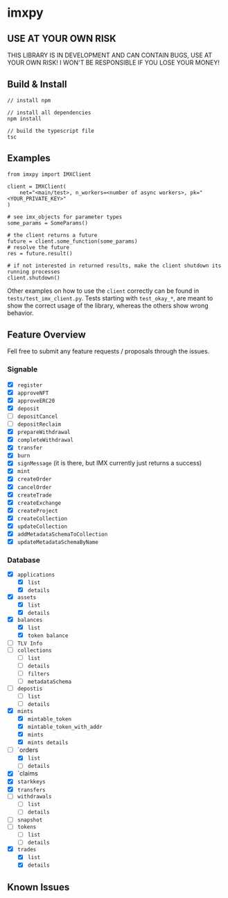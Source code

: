 # imxpy

## USE AT YOUR OWN RISK

THIS LIBRARY IS IN DEVELOPMENT AND CAN CONTAIN BUGS, USE AT YOUR OWN RISK! I WON'T BE RESPONSIBLE IF YOU LOSE YOUR MONEY!

## Build & Install

    // install npm

    // install all dependencies
    npm install

    // build the typescript file
    tsc

## Examples

    from imxpy import IMXClient

    client = IMXClient(
        net="<main/test>, n_workers=<number of async workers>, pk="<YOUR_PRIVATE_KEY>"
    )

    # see imx_objects for parameter types
    some_params = SomeParams()

    # the client returns a future
    future = client.some_function(some_params)
    # resolve the future
    res = future.result()

    # if not interested in returned results, make the client shutdown its running processes
    client.shutdown()

Other examples on how to use the `client` correctly can be found in `tests/test_imx_client.py`. Tests starting with `test_okay_*`, are meant to show the correct usage of the library, whereas the others show wrong behavior.

## Feature Overview

Fell free to submit any feature requests / proposals through the issues.

### Signable

- [x] `register`
- [x] `approveNFT`
- [x] `approveERC20`
- [x] `deposit`
- [ ] `depositCancel`
- [ ] `depositReclaim`
- [x] `prepareWithdrawal`
- [x] `completeWithdrawal`
- [x] `transfer`
- [x] `burn`
- [x] `signMessage` (it is there, but IMX currently just returns a success)
- [x] `mint`
- [x] `createOrder`
- [x] `cancelOrder`
- [x] `createTrade`
- [x] `createExchange`
- [x] `createProject`
- [x] `createCollection`
- [x] `updateCollection`
- [x] `addMetadataSchemaToCollection`
- [x] `updateMetadataSchemaByName`

### Database

- [x] `applications`
  - [x] `list`
  - [x] `details`
- [x] `assets`
  - [x] `list`
  - [x] `details`
- [x] `balances`
  - [x] `list`
  - [x] `token balance`
- [ ] `TLV Info`
- [ ] `collections`
  - [ ] `list`
  - [ ] `details`
  - [ ] `filters`
  - [ ] `metadataSchema`
- [ ] `depostis`
  - [ ] `list`
  - [ ] `details`
- [x] `mints`
  - [x] `mintable_token`
  - [x] `mintable_token_with_addr`
  - [x] `mints`
  - [x] `mints details`
- [ ] `orders
  - [x] `list`
  - [ ] `details`
- [x] `claims
- [x] `starkkeys`
- [x] `transfers`
- [ ] `withdrawals`
  - [ ] `list`
  - [ ] `details`
- [ ] `snapshot`
- [ ] `tokens`
  - [ ] `list`
  - [ ] `details`
- [x] `trades`
  - [x] `list`
  - [x] `details`

## Known Issues
